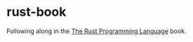 # rust-book

Following along in the [The Rust Programming Language](https://doc.rust-lang.org/stable/book/) book.
